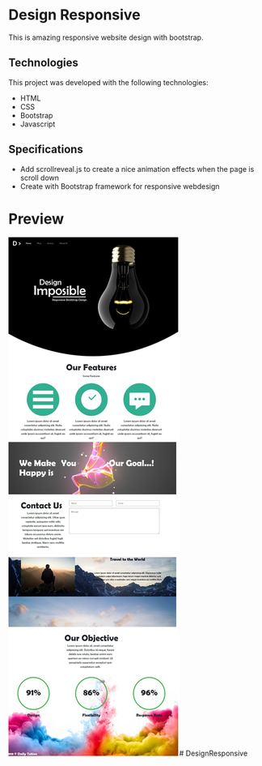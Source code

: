 # Design Responsive
This is amazing responsive website design with bootstrap. 

## Technologies
This project was developed with the following technologies:
* HTML
* CSS
* Bootstrap
* Javascript

## Specifications
* Add scrollreveal.js to create a nice animation effects when the page is scroll down
* Create with Bootstrap framework for responsive webdesign

# Preview
![alt img](https://github.com/selvajayarose/DesignResponsive/blob/main/img/fullscreen.jpg?raw=true)# DesignResponsive
